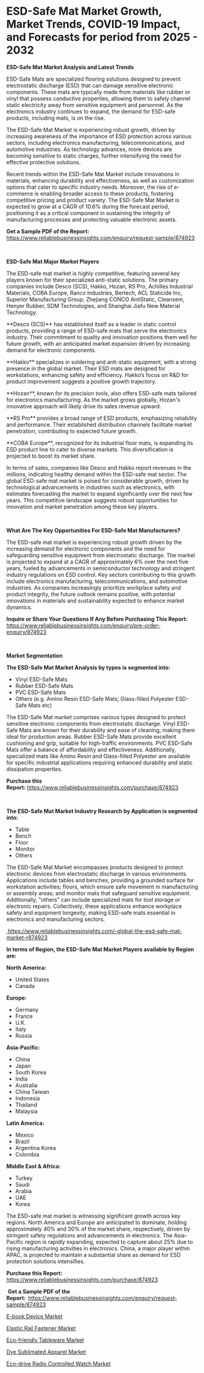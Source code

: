 <p><h1>ESD-Safe Mat Market Growth, Market Trends, COVID-19 Impact, and Forecasts for period from 2025 - 2032</h1></p><p><strong>ESD-Safe Mat Market Analysis and Latest Trends</strong></p>
<p><p>ESD-Safe Mats are specialized flooring solutions designed to prevent electrostatic discharge (ESD) that can damage sensitive electronic components. These mats are typically made from materials like rubber or vinyl that possess conductive properties, allowing them to safely channel static electricity away from sensitive equipment and personnel. As the electronics industry continues to expand, the demand for ESD-safe products, including mats, is on the rise.</p><p>The ESD-Safe Mat Market is experiencing robust growth, driven by increasing awareness of the importance of ESD protection across various sectors, including electronics manufacturing, telecommunications, and automotive industries. As technology advances, more devices are becoming sensitive to static charges, further intensifying the need for effective protective solutions.</p><p>Recent trends within the ESD-Safe Mat Market include innovations in materials, enhancing durability and effectiveness, as well as customization options that cater to specific industry needs. Moreover, the rise of e-commerce is enabling broader access to these products, fostering competitive pricing and product variety. The ESD-Safe Mat Market is expected to grow at a CAGR of 10.6% during the forecast period, positioning it as a critical component in sustaining the integrity of manufacturing processes and protecting valuable electronic assets.</p></p>
<p><strong>Get a Sample PDF of the Report:&nbsp;</strong> <a href="https://www.reliablebusinessinsights.com/enquiry/request-sample/874923?utm_campaign=60&utm_medium=2&utm_source=Github&utm_content=ia&utm_term=21032025&utm_id=esd-safe-mat">https://www.reliablebusinessinsights.com/enquiry/request-sample/874923</a></p>
<p>&nbsp;</p>
<p><strong>ESD-Safe Mat Major Market Players</strong></p>
<p><p>The ESD-safe mat market is highly competitive, featuring several key players known for their specialized anti-static solutions. The primary companies include Desco (SCS), Hakko, Hozan, RS Pro, Achilles Industrial Materials, COBA Europe, Ranco Industries, Bertech, ACL Staticide Inc, Superior Manufacturing Group, Zhejiang CONCO AntiStatic, Cleansem, Henyer Rubber, SDM Technologies, and Shanghai Jiafu New Material Technology.</p><p>**Desco (SCS)** has established itself as a leader in static control products, providing a range of ESD-safe mats that serve the electronics industry. Their commitment to quality and innovation positions them well for future growth, with an anticipated market expansion driven by increasing demand for electronic components.</p><p>**Hakko** specializes in soldering and anti-static equipment, with a strong presence in the global market. Their ESD mats are designed for workstations, enhancing safety and efficiency. Hakko’s focus on R&D for product improvement suggests a positive growth trajectory.</p><p>**Hozan**, known for its precision tools, also offers ESD-safe mats tailored for electronics manufacturing. As the market grows globally, Hozan's innovative approach will likely drive its sales revenue upward.</p><p>**RS Pro** provides a broad range of ESD products, emphasizing reliability and performance. Their established distribution channels facilitate market penetration, contributing to expected future growth.</p><p>**COBA Europe**, recognized for its industrial floor mats, is expanding its ESD product line to cater to diverse markets. This diversification is projected to boost its market share.</p><p>In terms of sales, companies like Desco and Hakko report revenues in the millions, indicating healthy demand within the ESD-safe mat sector. The global ESD-safe mat market is poised for considerable growth, driven by technological advancements in industries such as electronics, with estimates forecasting the market to expand significantly over the next few years. This competitive landscape suggests robust opportunities for innovation and market penetration among these key players.</p></p>
<p>&nbsp;</p>
<p><strong>What Are The Key Opportunities For ESD-Safe Mat Manufacturers?</strong></p>
<p><p>The ESD-safe mat market is experiencing robust growth driven by the increasing demand for electronic components and the need for safeguarding sensitive equipment from electrostatic discharge. The market is projected to expand at a CAGR of approximately 6% over the next five years, fueled by advancements in semiconductor technology and stringent industry regulations on ESD control. Key sectors contributing to this growth include electronics manufacturing, telecommunications, and automotive industries. As companies increasingly prioritize workplace safety and product integrity, the future outlook remains positive, with potential innovations in materials and sustainability expected to enhance market dynamics.</p></p>
<p><strong>Inquire or Share Your Questions If Any Before Purchasing This Report:</strong> <a href="https://www.reliablebusinessinsights.com/enquiry/pre-order-enquiry/874923?utm_campaign=60&utm_medium=2&utm_source=Github&utm_content=ia&utm_term=21032025&utm_id=esd-safe-mat">https://www.reliablebusinessinsights.com/enquiry/pre-order-enquiry/874923</a></p>
<p>&nbsp;</p>
<p><strong>Market Segmentation</strong></p>
<p><strong>The ESD-Safe Mat Market Analysis by types is segmented into:</strong></p>
<p><ul><li>Vinyl ESD-Safe Mats</li><li>Rubber ESD-Safe Mats</li><li>PVC ESD-Safe Mats</li><li>Others (e.g. Amino Resin ESD-Safe Mats; Glass-filled Polyester ESD-Safe Mats etc)</li></ul></p>
<p><p>The ESD-Safe Mat market comprises various types designed to protect sensitive electronic components from electrostatic discharge. Vinyl ESD-Safe Mats are known for their durability and ease of cleaning, making them ideal for production areas. Rubber ESD-Safe Mats provide excellent cushioning and grip, suitable for high-traffic environments. PVC ESD-Safe Mats offer a balance of affordability and effectiveness. Additionally, specialized mats like Amino Resin and Glass-filled Polyester are available for specific industrial applications requiring enhanced durability and static dissipation properties.</p></p>
<p><strong>Purchase this Report:&nbsp;</strong><a href="https://www.reliablebusinessinsights.com/purchase/874923?utm_campaign=60&utm_medium=2&utm_source=Github&utm_content=ia&utm_term=21032025&utm_id=esd-safe-mat">https://www.reliablebusinessinsights.com/purchase/874923</a></p>
<p>&nbsp;</p>
<p><strong>The ESD-Safe Mat Market Industry Research by Application is segmented into:</strong></p>
<p><ul><li>Table</li><li>Bench</li><li>Floor</li><li>Monitor</li><li>Others</li></ul></p>
<p><p>The ESD-Safe Mat Market encompasses products designed to protect electronic devices from electrostatic discharge in various environments. Applications include tables and benches, providing a grounded surface for workstation activities; floors, which ensure safe movement in manufacturing or assembly areas; and monitor mats that safeguard sensitive equipment. Additionally, "others" can include specialized mats for tool storage or electronic repairs. Collectively, these applications enhance workplace safety and equipment longevity, making ESD-safe mats essential in electronics and manufacturing sectors.</p></p>
<p><a href="https://www.reliablebusinessinsights.com/-global-the-esd-safe-mat-market-r874923?utm_campaign=60&utm_medium=2&utm_source=Github&utm_content=ia&utm_term=21032025&utm_id=esd-safe-mat">&nbsp;https://www.reliablebusinessinsights.com/-global-the-esd-safe-mat-market-r874923</a></p>
<p><strong>In terms of Region, the ESD-Safe Mat Market Players available by Region are:</strong></p>
<p>
    <p> <strong> North America: </strong>
        <ul>
            <li>United States</li>
            <li>Canada</li>
        </ul>
        </p> 
    <p> <strong> Europe: </strong>
        <ul>
            <li>Germany</li>
            <li>France</li>
            <li>U.K.</li>
            <li>Italy</li>
            <li>Russia</li>
        </ul>
        </p> 
    <p> <strong> Asia-Pacific: </strong>
        <ul>
            <li>China</li>
            <li>Japan</li>
            <li>South Korea</li>
            <li>India</li>
            <li>Australia</li>
            <li>China Taiwan</li>
            <li>Indonesia</li>
            <li>Thailand</li>
            <li>Malaysia</li>
        </ul>
        </p> 
    <p> <strong> Latin America: </strong>
        <ul>
            <li>Mexico</li>
            <li>Brazil</li>
            <li>Argentina Korea</li>
            <li>Colombia</li>
        </ul>
        </p> 
    <p> <strong> Middle East & Africa: </strong>
        <ul>
            <li>Turkey</li>
            <li>Saudi</li>
            <li>Arabia</li>
            <li>UAE</li>
            <li>Korea</li>
        </ul>
    </p>
    </p>
<p><p>The ESD-safe mat market is witnessing significant growth across key regions. North America and Europe are anticipated to dominate, holding approximately 40% and 30% of the market share, respectively, driven by stringent safety regulations and advancements in electronics. The Asia-Pacific region is rapidly expanding, expected to capture about 25% due to rising manufacturing activities in electronics. China, a major player within APAC, is projected to maintain a substantial share as demand for ESD protection solutions intensifies.</p></p>
<p><strong>Purchase this Report: </strong><a href="https://www.reliablebusinessinsights.com/purchase/874923?utm_campaign=60&utm_medium=2&utm_source=Github&utm_content=ia&utm_term=21032025&utm_id=esd-safe-mat">https://www.reliablebusinessinsights.com/purchase/874923</a></p>
<p>&nbsp;<strong>Get a Sample PDF of the Report:&nbsp;&nbsp;</strong><a href="https://www.reliablebusinessinsights.com/enquiry/request-sample/874923?utm_campaign=60&utm_medium=2&utm_source=Github&utm_content=ia&utm_term=21032025&utm_id=esd-safe-mat">https://www.reliablebusinessinsights.com/enquiry/request-sample/874923</a></p>
<p><strong></strong></p>
<p><p><a href="https://github.com/mynaoanes/Market-Research-Report-List-1/blob/main/e-book-device-market.md?utm_campaign=60&utm_medium=2&utm_source=Github&utm_content=ia&utm_term=21032025&utm_id=esd-safe-mat">E-book Device Market</a></p><p><a href="https://github.com/coricnzati/Market-Research-Report-List-1/blob/main/elastic-rail-fastener-market.md?utm_campaign=60&utm_medium=2&utm_source=Github&utm_content=ia&utm_term=21032025&utm_id=esd-safe-mat">Elastic Rail Fastener Market</a></p><p><a href="https://github.com/alrogikrosa/Market-Research-Report-List-1/blob/main/eco-friendly-tableware-market.md?utm_campaign=60&utm_medium=2&utm_source=Github&utm_content=ia&utm_term=21032025&utm_id=esd-safe-mat">Eco-friendly Tableware Market</a></p><p><a href="https://github.com/puhakhommabh/Market-Research-Report-List-1/blob/main/dye-sublimated-apparel-market.md?utm_campaign=60&utm_medium=2&utm_source=Github&utm_content=ia&utm_term=21032025&utm_id=esd-safe-mat">Dye Sublimated Apparel Market</a></p><p><a href="https://github.com/borknyberg/Market-Research-Report-List-1/blob/main/eco-drive-radio-controlled-watch-market.md?utm_campaign=60&utm_medium=2&utm_source=Github&utm_content=ia&utm_term=21032025&utm_id=esd-safe-mat">Eco-drive Radio Controlled Watch Market</a></p></p>